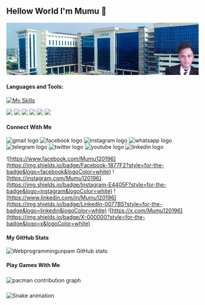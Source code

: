 ## Hellow World I'm Mumu 👋
![Mumu](img/mumu.png)

#### Languages and Tools:

[![My Skills](https://skillicons.dev/icons?i=html,css,js,php,bootstrap,laravel,&theme=light)](https://skillicons.dev)

<img src="https://img.shields.io/badge/HTML5-E34F26?style=for-the-badge&logo=html5&logoColor=white" /> <img src="https://img.shields.io/badge/CSS3-1572B6?style=for-the-badge&logo=css3&logoColor=white" />
<img src="https://img.shields.io/badge/JavaScript-323330?style=for-the-badge&logo=javascript&logoColor=F7DF1E" />
<img src="https://img.shields.io/badge/PHP-777BB4?style=for-the-badge&logo=php&logoColor=white" />
<img src="https://img.shields.io/badge/Bootstrap-563D7C?style=for-the-badge&logo=bootstrap&logoColor=white" />
<img src="https://img.shields.io/badge/Laravel-FF2D20?style=for-the-badge&logo=laravel&logoColor=white" />


#### Connect With Me
<div align="left">
  <img src="https://raw.githubusercontent.com/maurodesouza/profile-readme-generator/master/src/assets/icons/social/gmail/default.svg" width="52" height="40" alt="gmail logo"  />
  <img src="https://raw.githubusercontent.com/maurodesouza/profile-readme-generator/master/src/assets/icons/social/facebook/default.svg" width="52" height="40" alt="facebook logo"  />
  <img src="https://raw.githubusercontent.com/maurodesouza/profile-readme-generator/master/src/assets/icons/social/instagram/default.svg" width="52" height="40" alt="instagram logo"  />
  <img src="https://raw.githubusercontent.com/maurodesouza/profile-readme-generator/master/src/assets/icons/social/whatsapp/default.svg" width="52" height="40" alt="whatsapp logo"  />
  <img src="https://raw.githubusercontent.com/maurodesouza/profile-readme-generator/master/src/assets/icons/social/telegram/default.svg" width="52" height="40" alt="telegram logo"  />
  <img src="https://raw.githubusercontent.com/maurodesouza/profile-readme-generator/master/src/assets/icons/social/twitter/default.svg" width="52" height="40" alt="twitter logo"  />
  <img src="https://raw.githubusercontent.com/maurodesouza/profile-readme-generator/master/src/assets/icons/social/youtube/default.svg" width="52" height="40" alt="youtube logo"  />
  <img src="https://raw.githubusercontent.com/maurodesouza/profile-readme-generator/master/src/assets/icons/social/linkedin/default.svg" width="52" height="40" alt="linkedin logo"  />
  </div>

![https://www.facebook.com/Mumu120196](https://img.shields.io/badge/Facebook-1877F2?style=for-the-badge&logo=facebook&logoColor=white)
![https://instagram.com/Mumu120196](https://img.shields.io/badge/Instagram-E4405F?style=for-the-badge&logo=instagram&logoColor=white)
![https://www.linkedin.com/in/Mumu120196](https://img.shields.io/badge/LinkedIn-0077B5?style=for-the-badge&logo=linkedin&logoColor=white)
![https://x.com/Mumu120196](https://img.shields.io/badge/X-000000?style=for-the-badge&logo=x&logoColor=white)




#### My GitHub Stats

![Webprogrammingunpam GitHub stats](https://github-readme-stats.vercel.app/api?username=Webprogrammingunpam&show_icons=true&bg_color=00000000)


<h4 align="left">Play Games With Me</h4>

###

<picture>
  <source media="(prefers-color-scheme: dark)" srcset="https://raw.githubusercontent.com/Webprogrammingunpam/Webprogrammingunpam/output/pacman-contribution-graph-dark.svg">
  <source media="(prefers-color-scheme: light)" srcset="https://raw.githubusercontent.com/Webprogrammingunpam/Webprogrammingunpam/output/pacman-contribution-graph.svg">
  <img alt="pacman contribution graph" src="https://raw.githubusercontent.com/Webprogrammingunpam/Webprogrammingunpam/output/pacman-contribution-graph.svg">
</picture>

###

<img src="https://raw.githubusercontent.com/Webprogrammingunpam/Webprogrammingunpam/output/snake.svg" alt="Snake animation" />

###

